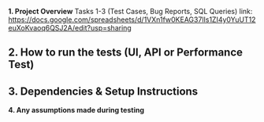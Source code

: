 **1. Project Overview**
Tasks 1-3 (Test Cases, Bug Reports, SQL Queries) link:
https://docs.google.com/spreadsheets/d/1VXn1fw0KEAG37lIs1ZI4y0YuUT12euXoKvaoq6QSJ2A/edit?usp=sharing

**2. How to run the tests (UI, API or Performance Test)**
-

**3. Dependencies & Setup Instructions**
-

**4. Any assumptions made during testing**
